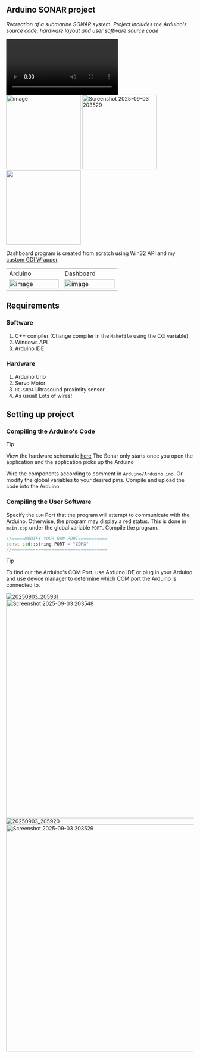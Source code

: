 ## Arduino SONAR project

_Recreation of a submarine SONAR system. Project includes the Arduino's source code, hardware layout and user software source code_


<div>
    <video align="center" src="https://github.com/user-attachments/assets/0445695c-e8ca-448c-8a5f-30ec7c989dab"></video>
</div>

<div>
    <img height="200" alt="image" src="https://github.com/user-attachments/assets/fd01f291-f6b8-4dc8-ad3e-15eb93ad70e3" />
    <img height="200" alt="Screenshot 2025-09-03 203529" src="https://github.com/user-attachments/assets/7539c8e6-6c2e-410d-9082-55901f87c384" />
    <img height="200" src="https://github.com/user-attachments/assets/48126b50-d940-4843-a1e7-0e4660bf7fe4" />
</div>

Dashboard program is created from scratch using Win32 API and my [custom GDI Wrapper](https://github.com/111nation/GDI-Paint).

<table width="100%">
    <tr width="100%"> 
        <td width="33%">Arduino</td>
        <td width="33%">Dashboard</td>
    </tr>
    <tr> 
        <td>
            <img width="100%" alt="image" src="https://github.com/user-attachments/assets/89f9185f-b3cd-4bdf-bdeb-e0ff40ca118a" />
        </td>
        <td>
            <img width="100%" alt="image" src="https://github.com/user-attachments/assets/ce273748-4357-420c-8913-1739cc47cafc" />
        </td>
    </tr>
</table>

## Requirements

### Software
1. C++ compiler (Change compiler in the `Makefile` using the `CXX` variable)
2. Windows API
3. Arduino IDE

### Hardware 
1. Arduino Uno
2. Servo Motor
3. `HC-SR04` Ultrasound proximity sensor
4. As usual! Lots of wires!
## Setting up project

### Compiling the Arduino's Code

> [!TIP]
> View the hardware schematic [here](https://www.tinkercad.com/things/3Z7AwWb3J9N-arduino-sonar?sharecode=FVrB-NFXI3Xmc8mkWua5r6s-1oXGtLLmNKCZMzZmYlg)
> The Sonar only starts once you open the application and the application picks up the Arduino

Wire the components according to comment in `Arduino/Arduino.ino`. Or modify the global variables to your desired pins. Compile and upload the code into the Arduino.

### Compiling the User Software
Specify the `COM` Port that the program will attempt to communicate with the Arduino. Otherwise, the program may display a red status. This is done in `main.cpp` under the global variable `PORT`. Compile the program. 

```c++
//=====MODIFY YOUR OWN PORT===========
const std::string PORT = "COMX"
//====================================
```

> [!TIP]
> To find out the Arduino's COM Port, use Arduino IDE or plug in your Arduino and use device manager to determine which COM port the Arduino is connected to.

![20250903_205931](https://github.com/user-attachments/assets/848bff34-8b42-4a61-97dd-b32376bee6de)
<img width="1132" height="587" alt="Screenshot 2025-09-03 203548" src="https://github.com/user-attachments/assets/8d0485fc-3d27-4698-a7e7-12015ca00d17" />
![20250903_205920](https://github.com/user-attachments/assets/4f3a2273-e510-46f2-b9af-894376b76955)
<img width="1326" height="610" alt="Screenshot 2025-09-03 203529" src="https://github.com/user-attachments/assets/a467ac31-a6e6-49d5-a148-94ab882d3fac" />



